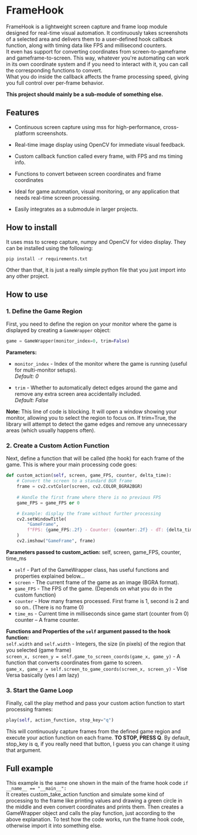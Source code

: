 # FrameHook
FrameHook is a lightweight screen capture and frame loop module designed for real-time visual automation. It continuously takes screenshots of a selected area and delivers them to a user-defined hook callback function, along with timing data like FPS and millisecond counters.  
It even has support for converting coordinates from screen-to-gameframe and gameframe-to-screen. This way, whatever you're automating can work in its own coordinate system and if you need to interact with it, you can call the corresponding functions to convert.  
What you do inside the callback affects the frame processing speed, giving you full control over per-frame behavior.  
  
**This project should mainly be a sub-module of something else.**

## Features
- Continuous screen capture using mss for high-performance, cross-platform screenshots.

- Real-time image display using OpenCV for immediate visual feedback.

- Custom callback function called every frame, with FPS and ms timing info.

- Functions to convert between screen coordinates and frame coordinates

- Ideal for game automation, visual monitoring, or any application that needs real-time screen processing.

- Easily integrates as a submodule in larger projects.

## How to install
It uses mss to screep capture, numpy and OpenCV for video display. They can be installed using the following:
```
pip install -r requirements.txt
```
Other than that, it is just a really simple python file that you just import into any other project.

## How to use
### 1. Define the Game Region
First, you need to define the region on your monitor where the game is displayed by creating a `GameWrapper` object:

```python
game = GameWrapper(monitor_index=0, trim=False)
```
**Parameters:**
- `monitor_index` - Index of the monitor where the game is running (useful for multi-monitor setups).  
*Default: 0*

- `trim` - Whether to automatically detect edges around the game and remove any extra screen area accidentally included.  
*Default: False*  

**Note:** This line of code is blocking. It will open a window showing your monitor, allowing you to select the region to focus on. If trim=True, the library will attempt to detect the game edges and remove any unnecessary areas (which usually happens often).

### 2. Create a Custom Action Function

Next, define a function that will be called (the hook) for each frame of the game. This is where your main processing code goes:
```Python
def custom_action(self, screen, game_FPS, counter, delta_time):
    # Convert the screen to a standard BGR frame
    frame = cv2.cvtColor(screen, cv2.COLOR_BGRA2BGR)
    
    # Handle the first frame where there is no previous FPS
    game_FPS = game_FPS or 0

    # Example: display the frame without further processing
    cv2.setWindowTitle(
        "GameFrame",
        f"FPS: {game_FPS:.2f} - Counter: {counter:.2f} - dT: {delta_time:.2f} - Press Q to quit"
    )
    cv2.imshow("GameFrame", frame)
```
**Parameters passed to custom_action:**
self, screen, game_FPS, counter, time_ms
- `self` - Part of the GameWrapper class, has useful functions and properties explained below...
- `screen` - The current frame of the game as an image (BGRA format).
- `game_FPS` - The FPS of the game. (Depends on what you do in the custom function)
- `counter` - How many frames processed. First frame is 1, second is 2 and so on.. (There is no frame 0)
- `time_ms` - Current time in milliseconds since game start (counter from 0)
counter – A frame counter.

**Functions and Properties of the `self` argument passed to the hook function:**  
`self.width` and `self.width` - Integers, the size (in pixels) of the region that you selected (game frame)  
`screen_x, screen_y = self.game_to_screen_coords(game_x, game_y)` - A function that converts coordinates from game to screen.  
`game_x, game_y = self.screen_to_game_coords(screen_x, screen_y)` - Vise Versa basically (yes I am lazy)

### 3. Start the Game Loop

Finally, call the play method and pass your custom action function to start processing frames:
```Python
play(self, action_function, stop_key="q")
```
This will continuously capture frames from the defined game region and execute your action function on each frame. **TO STOP, PRESS Q**. By default, stop_key is q, if you really need that button, I guess you can change it using that argument.

## Full example
This example is the same one shown in the main of the frame hook code `if __name__ == "__main__":`  
It creates custom_take_action function and simulate some kind of processing to the frame like printing values and drawing a green circle in the middle and even convert coordinates and prints them. Then creates a GameWrapper object and calls the play function, just according to the above explanation. To test how the code works, run the frame hook code, otherwise import it into something else.

